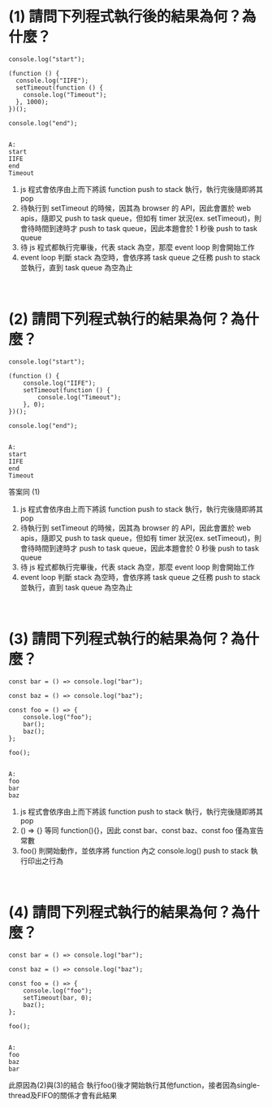 # (1) 請問下列程式執行後的結果為何？為什麼？

    console.log("start");

    (function () {
      console.log("IIFE");
      setTimeout(function () {
        console.log("Timeout");
      }, 1000);
    })();

    console.log("end");


    A:
    start
    IIFE
    end
    Timeout
 
1. js 程式會依序由上而下將該 function push to stack 執行，執行完後隨即將其 pop
2. 待執行到 setTimeout 的時候，因其為 browser 的 API，因此會置於 web apis，隨即又 push to task queue，但如有 timer 狀況(ex. setTimeout)，則會待時間到達時才 push to task queue，因此本題會於 1 秒後 push to task queue
3. 待 js 程式都執行完畢後，代表 stack 為空，那麼 event loop 則會開始工作
4. event loop 判斷 stack 為空時，會依序將 task queue 之任務 push to stack 並執行，直到 task queue 為空為止
<br>

# (2) 請問下列程式執行的結果為何？為什麼？

    console.log("start");

    (function () {
        console.log("IIFE");
        setTimeout(function () {
            console.log("Timeout");
        }, 0);
    })();

    console.log("end");


    A:
    start
    IIFE
    end
    Timeout

答案同 (1)

1. js 程式會依序由上而下將該 function push to stack 執行，執行完後隨即將其 pop
2. 待執行到 setTimeout 的時候，因其為 browser 的 API，因此會置於 web apis，隨即又 push to task queue，但如有 timer 狀況(ex. setTimeout)，則會待時間到達時才 push to task queue，因此本題會於 0 秒後 push to task queue
3. 待 js 程式都執行完畢後，代表 stack 為空，那麼 event loop 則會開始工作
4. event loop 判斷 stack 為空時，會依序將 task queue 之任務 push to stack 並執行，直到 task queue 為空為止
<br>


# (3) 請問下列程式執行的結果為何？為什麼？

    const bar = () => console.log("bar");

    const baz = () => console.log("baz");

    const foo = () => {
        console.log("foo");
        bar();
        baz();
    };

    foo();


    A:
    foo
    bar
    baz

1. js 程式會依序由上而下將該 function push to stack 執行，執行完後隨即將其 pop
2. () => {} 等同 function(){}，因此 const bar、const baz、const foo 僅為宣告常數
3. foo() 則開始動作，並依序將 function 內之 console.log() push to stack 執行印出之行為
<br>

# (4) 請問下列程式執行的結果為何？為什麼？

    const bar = () => console.log("bar");

    const baz = () => console.log("baz");

    const foo = () => {
        console.log("foo");
        setTimeout(bar, 0);
        baz();
    };

    foo();


    A:
    foo
    baz
    bar

此原因為(2)與(3)的結合
執行foo()後才開始執行其他function，接者因為single-thread及FIFO的關係才會有此結果



